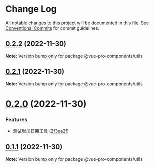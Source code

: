# Change Log

All notable changes to this project will be documented in this file.
See [Conventional Commits](https://conventionalcommits.org) for commit guidelines.

## [0.2.2](https://github.com/cumt-robin/vue-pro-components/compare/@vue-pro-components/utils@0.2.1...@vue-pro-components/utils@0.2.2) (2022-11-30)

**Note:** Version bump only for package @vue-pro-components/utils

## [0.2.1](https://github.com/cumt-robin/vue-pro-components/compare/@vue-pro-components/utils@0.2.0...@vue-pro-components/utils@0.2.1) (2022-11-30)

**Note:** Version bump only for package @vue-pro-components/utils

# [0.2.0](https://github.com/cumt-robin/vue-pro-components/compare/@vue-pro-components/utils@0.1.1...@vue-pro-components/utils@0.2.0) (2022-11-30)

### Features

-   测试增加日期工具 ([2f3ea2f](https://github.com/cumt-robin/vue-pro-components/commit/2f3ea2fc0d01e10c91666e82d5820553a56520c8))

## [0.1.1](https://github.com/cumt-robin/vue-pro-components/compare/@vue-pro-components/utils@0.1.0...@vue-pro-components/utils@0.1.1) (2022-11-30)

**Note:** Version bump only for package @vue-pro-components/utils
